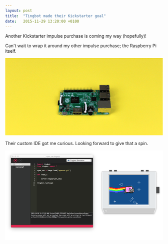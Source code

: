 ```yaml
---
layout: post
title:  "Tingbot made their Kickstarter goal"
date:   2015-11-29 13:20:00 +0100
---
```


Another Kickstarter impulse purchase is coming my way (hopefully)!

Can't wait to wrap it around my other impulse purchase; the Raspberry Pi itself.

![GIF showing a Tingbot being assembled](/assets/blog/d6714c55f5f34249f5ce49d0f67b43b4_original.gif)

Their custom IDE got me curious. Looking forward to give that a spin.

![The Tingbot IDE called Tide](/assets/blog/5f86f0b07d25ed77630ab07bb22034fe_original.png)
